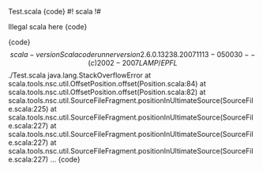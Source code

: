 Test.scala
{code}
#! scala
!#

Illegal scala here
{code}

{code}
$$ scala -version
Scala code runner version 2.6.0.13238.20071113-050030 -- (c) 2002-2007 LAMP/EPFL
$$ ./Test.scala
java.lang.StackOverflowError
	at scala.tools.nsc.util.OffsetPosition.offset(Position.scala:84)
	at scala.tools.nsc.util.OffsetPosition.offset(Position.scala:82)
	at scala.tools.nsc.util.SourceFileFragment.positionInUltimateSource(SourceFile.scala:225)
	at scala.tools.nsc.util.SourceFileFragment.positionInUltimateSource(SourceFile.scala:227)
	at scala.tools.nsc.util.SourceFileFragment.positionInUltimateSource(SourceFile.scala:227)
	at scala.tools.nsc.util.SourceFileFragment.positionInUltimateSource(SourceFile.scala:227)
...
{code}


